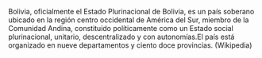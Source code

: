 Bolivia, oficialmente el Estado Plurinacional de Bolivia​, es un país soberano ubicado en la región centro occidental de América del Sur, miembro de la Comunidad Andina,​ constituido políticamente como un Estado social plurinacional, unitario, descentralizado y con autonomías.​El país está organizado en nueve departamentos y ciento doce provincias. (Wikipedia)
